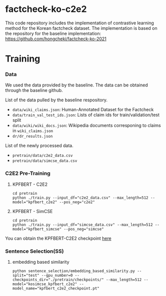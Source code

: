 # factcheck-ko-c2e2

This code repository includes the implementation of contrastive learning method for the Korean factcheck dataset.
The implementation is based on the repository for the baseline implementation: https://github.com/hongcheki/factcheck-ko-2021


# Training

### Data
We used the data provided by the baseline.
The data can be obtained through the baseline github.

List of the data pulled by the baseline respository.
- `data/wiki_claims.json`: Human-Annotated Dataset for the Factcheck
- `data/train_val_test_ids.json`: Lists of claim ids for train/validation/test split
- `data/wiki/wiki_docs.json`: Wikipedia documents corresponing to claims in `wiki_claims.json`
- `dr/dr_results.json`

List of the newly processed data.
- `pretrain/data/c2e2_data.csv`  
- `pretrain/data/simcse_data.csv`  


### C2E2 Pre-Training
1. KPFBERT - C2E2
    ```
    cd pretrain
    python ./train.py --input_df="c2e2_data.csv" --max_length=512 --model="kpfbert_c2e2" --pos_neg="c2e2"
    ```
2. KPFBERT - SimCSE
    ```
    cd pretrain
    python ./train.py --input_df="simcse_data.csv" --max_length=512 --model="kpfbert_simcse" --pos_neg="simcse"
    ```

You can obtain the KPFBERT-C2E2 checkpoint [here](https://drive.google.com/drive/folders/1zGH8MyC1K6tsbSHh24gEUPwXBThWIEmk?usp=sharing)


### Sentence Selection(SS)
1. embedding based similarity
    ```
    python sentence_selection/embedding_based_similarity.py --split="test" --gpu_number=0 --checkpoints_dir="./pretrain/checkpoints/" --max_length=512 --model="kosimcse_kpfbert_c2e2" --model_name="kpfbert_c2e2_checkpoint.pt"
    ```
